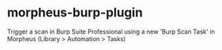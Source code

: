 # morpheus-burp-plugin
Trigger a scan in Burp Suite Professional using a new 'Burp Scan Task' in Morpheus (Library > Automation > Tasks)
